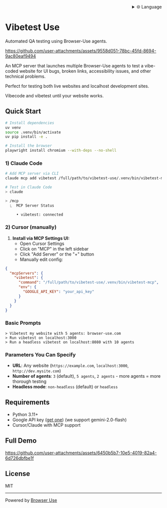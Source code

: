 
<div align="right">
  <details>
    <summary >🌐 Language</summary>
    <div>
      <div align="center">
        <a href="https://openaitx.github.io/view.html?user=browser-use&project=vibetest-use&lang=en">English</a>
        | <a href="https://openaitx.github.io/view.html?user=browser-use&project=vibetest-use&lang=zh-CN">简体中文</a>
        | <a href="https://openaitx.github.io/view.html?user=browser-use&project=vibetest-use&lang=zh-TW">繁體中文</a>
        | <a href="https://openaitx.github.io/view.html?user=browser-use&project=vibetest-use&lang=ja">日本語</a>
        | <a href="https://openaitx.github.io/view.html?user=browser-use&project=vibetest-use&lang=ko">한국어</a>
        | <a href="https://openaitx.github.io/view.html?user=browser-use&project=vibetest-use&lang=hi">हिन्दी</a>
        | <a href="https://openaitx.github.io/view.html?user=browser-use&project=vibetest-use&lang=th">ไทย</a>
        | <a href="https://openaitx.github.io/view.html?user=browser-use&project=vibetest-use&lang=fr">Français</a>
        | <a href="https://openaitx.github.io/view.html?user=browser-use&project=vibetest-use&lang=de">Deutsch</a>
        | <a href="https://openaitx.github.io/view.html?user=browser-use&project=vibetest-use&lang=es">Español</a>
        | <a href="https://openaitx.github.io/view.html?user=browser-use&project=vibetest-use&lang=it">Italiano</a>
        | <a href="https://openaitx.github.io/view.html?user=browser-use&project=vibetest-use&lang=ru">Русский</a>
        | <a href="https://openaitx.github.io/view.html?user=browser-use&project=vibetest-use&lang=pt">Português</a>
        | <a href="https://openaitx.github.io/view.html?user=browser-use&project=vibetest-use&lang=nl">Nederlands</a>
        | <a href="https://openaitx.github.io/view.html?user=browser-use&project=vibetest-use&lang=pl">Polski</a>
        | <a href="https://openaitx.github.io/view.html?user=browser-use&project=vibetest-use&lang=ar">العربية</a>
        | <a href="https://openaitx.github.io/view.html?user=browser-use&project=vibetest-use&lang=fa">فارسی</a>
        | <a href="https://openaitx.github.io/view.html?user=browser-use&project=vibetest-use&lang=tr">Türkçe</a>
        | <a href="https://openaitx.github.io/view.html?user=browser-use&project=vibetest-use&lang=vi">Tiếng Việt</a>
        | <a href="https://openaitx.github.io/view.html?user=browser-use&project=vibetest-use&lang=id">Bahasa Indonesia</a>
      </div>
    </div>
  </details>
</div>

# Vibetest Use

Automated QA testing using Browser-Use agents. 


https://github.com/user-attachments/assets/9558d051-78bc-45fd-8694-9ac80eaf9494


An MCP server that launches multiple Browser-Use agents to test a vibe-coded website for UI bugs, broken links, accessibility issues, and other technical problems.

Perfect for testing both live websites and localhost development sites. 

Vibecode and vibetest until your website works.

## Quick Start

```bash
# Install dependencies
uv venv
source .venv/bin/activate
uv pip install -e .

# Install the browser
playwright install chromium --with-deps --no-shell
```

### 1) Claude Code

```bash
# Add MCP server via CLI
claude mcp add vibetest /full/path/to/vibetest-use/.venv/bin/vibetest-mcp -e GOOGLE_API_KEY="your_api_key"

# Test in Claude Code
> claude

> /mcp 
  ⎿  MCP Server Status

     • vibetest: connected
```

### 2) Cursor (manually)

1. **Install via MCP Settings UI:**
   - Open Cursor Settings
   - Click on "MCP" in the left sidebar  
   - Click "Add Server" or the "+" button
   - Manually edit config:
  
```json
{
  "mcpServers": {
    "vibetest": {
      "command": "/full/path/to/vibetest-use/.venv/bin/vibetest-mcp",
      "env": {
        "GOOGLE_API_KEY": "your_api_key"
      }
    }
  }
}

```

### Basic Prompts
```
> Vibetest my website with 5 agents: browser-use.com
> Run vibetest on localhost:3000
> Run a headless vibetest on localhost:8080 with 10 agents
```

### Parameters You Can Specify
- **URL**: Any website (`https://example.com`, `localhost:3000`, `http://dev.mysite.com`)
- **Number of agents**: `3` (default), `5 agents`, `2 agents` - more agents = more thorough testing
- **Headless mode**: `non-headless` (default) or `headless`

## Requirements

- Python 3.11+
- Google API key ([get one](https://developers.google.com/maps/api-security-best-practices)) (we support gemini-2.0-flash)
- Cursor/Claude with MCP support

## Full Demo


https://github.com/user-attachments/assets/6450b5b7-10e5-4019-82a4-6d726dbfbe1f



## License

MIT

---

Powered by [Browser Use](https://github.com/browser-use/browser-use) 
